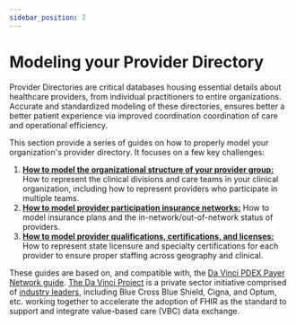 ```yaml
---
sidebar_position: 7
---
```


# Modeling your Provider Directory

Provider Directories are critical databases housing essential details about healthcare providers, from individual practitioners to entire organizations. Accurate and standardized modeling of these directories, ensures better a better patient experience via improved coordination coordination of care and operational efficiency.

This section provide a series of guides on how to properly model your organization's provider directory. It focuses on a few key challenges:

1. **[How to model the organizational structure of your provider group:](./provider-directory/provider-organizations)** How to represent the clinical divisions and care teams in your clinical organization, including how to represent providers who participate in multiple teams.
1. [**How to model provider participation insurance networks:**](./provider-directory/provider-networks) How to model insurance plans and the in-network/out-of-network status of providers.
1. [**How to model provider qualifications, certifications, and licenses:**](./provider-directory/provider-credentials) How to represent state licensure and specialty certifications for each provider to ensure proper staffing across geography and clinical.

These guides are based on, and compatible with, the [Da Vinci PDEX Payer Network guide](https://build.fhir.org/ig/HL7/davinci-pdex-plan-net/). [The Da Vinci Project](http://www.hl7.org/about/davinci/index.cfm) is a private sector initiative comprised of [industry leaders](https://confluence.hl7.org/display/DVP/Da+Vinci+Project+Members), including Blue Cross Blue Shield, Cigna, and Optum, etc. working together to accelerate the adoption of FHIR as the standard to support and integrate value-based care (VBC) data exchange.
